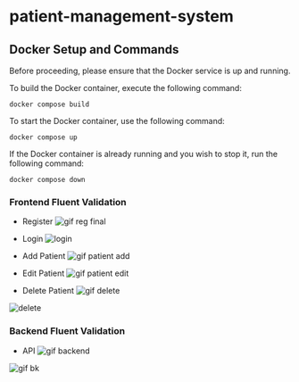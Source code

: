 # patient-management-system

## Docker Setup and Commands
Before proceeding, please ensure that the Docker service is up and running.

To build the Docker container, execute the following command:

```
docker compose build
```
To start the Docker container, use the following command:

```
docker compose up
```
If the Docker container is already running and you wish to stop it, run the following command:

```
docker compose down
```

### Frontend Fluent Validation
- Register
![gif reg final](https://github.com/hamzashoukat94/patient-management-system/assets/50887243/4978dd9f-464c-4b3d-9958-e70c29317990)

- Login
![login](https://github.com/hamzashoukat94/patient-management-system/assets/50887243/b3fc9367-4d70-4b56-a4fa-a73efcf20d93)

- Add Patient
![gif patient add](https://github.com/hamzashoukat94/patient-management-system/assets/50887243/c5022953-a7e8-4f53-afc5-18277c605b16)

- Edit Patient
![gif patient edit](https://github.com/hamzashoukat94/patient-management-system/assets/50887243/597ebf1b-9b02-4938-b327-4d455d7a001a)

- Delete Patient
![gif delete](https://github.com/hamzashoukat94/patient-management-system/assets/50887243/3380d8c2-c9fd-4a78-b2a7-fa559ad70a4a)


![delete](https://github.com/hamzashoukat94/patient-management-system/assets/50887243/a2aa0f45-acf7-4d4a-b632-9ec1409e7829)

### Backend Fluent Validation
- API
![gif backend](https://github.com/hamzashoukat94/patient-management-system/assets/50887243/8ed63961-69c2-4754-9e4d-06e33177f499)

![gif bk](https://github.com/hamzashoukat94/patient-management-system/assets/50887243/ca78ba35-d2df-4fb8-9e2d-13a0b00b9adc)


